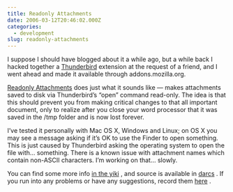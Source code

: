 ```yaml
---
title: Readonly Attachments
date: 2006-03-12T20:46:02.000Z
categories:
  - development
slug: readonly-attachments
---
```

I suppose I should have blogged about it a while ago, but a while back I hacked together a [Thunderbird][1]  extension at the request of a friend, and I went ahead and made it available through addons.mozilla.org.

[Readonly Attachments][2]  does just what it sounds like — makes attachments saved to disk via Thunderbird’s “open” command read-only. The idea is that this should prevent you from making critical changes to that all important document, only to realize after you close your word processor that it was saved in the /tmp folder and is now lost forever.

I’ve tested it personally with Mac <span class="caps">OS</span> X, Windows and Linux; on <span class="caps">OS</span> X you may see a message asking if it’s <span class="caps">OK</span> to use the Finder to open something. This is just caused by Thunderbird asking the operating system to open the file with… something. There is a known issue with attachment names which contain non-<span class="caps">ASCII</span> characters. I’m working on that… slowly.

You can find some more info [in the yiki][3] , and source is available in [darcs][4] . If you run into any problems or have any suggestions, record them [here][5] .



 [1]: http://www.mozilla.com/thunderbird/
 [2]: https://addons.mozilla.org/extensions/moreinfo.php?id=1846&application=thunderbird
 [3]: http://yergler.net/yiki/ReadonlyAttachments
 [4]: http://darcs.yergler.net/?r=ro_attach;a=summary
 [5]: http://yergler.net/yiki/RA_Known_Issues
